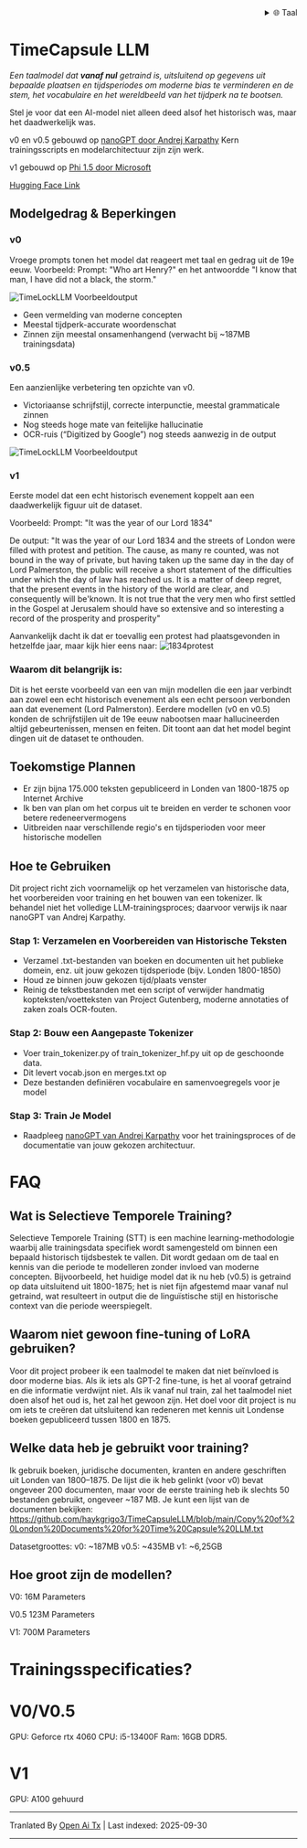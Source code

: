 
<div align="right">
  <details>
    <summary >🌐 Taal</summary>
    <div>
      <div align="center">
        <a href="https://openaitx.github.io/view.html?user=haykgrigo3&project=TimeCapsuleLLM&lang=en">Engels</a>
        | <a href="https://openaitx.github.io/view.html?user=haykgrigo3&project=TimeCapsuleLLM&lang=zh-CN">简体中文</a>
        | <a href="#" title="Coming soon">繁體中文 (binnenkort beschikbaar)</a> |
        | <a href="https://openaitx.github.io/view.html?user=haykgrigo3&project=TimeCapsuleLLM&lang=ja">Japans</a>
        | <a href="https://openaitx.github.io/view.html?user=haykgrigo3&project=TimeCapsuleLLM&lang=ko">Koreaans</a>
        | <a href="#" title="Coming soon">Hindi (binnenkort beschikbaar)</a> |
        | <a href="#" title="Coming soon">Thais (binnenkort beschikbaar)</a> |
        | <a href="#" title="Coming soon">Frans (binnenkort beschikbaar)</a>
        | <a href="#" title="Coming soon">Duits (binnenkort beschikbaar)</a>
        | <a href="#" title="Coming soon">Spaans (binnenkort beschikbaar)</a>
        | <a href="#" title="Coming soon">Italiaans (binnenkort beschikbaar)</a>
        | <a href="#" title="Coming soon">Russisch (binnenkort beschikbaar)</a>
        | <a href="#" title="Coming soon">Portugees (binnenkort beschikbaar)</a>
        | <a href="#" title="Coming soon">Nederlands (binnenkort beschikbaar)</a>
        | <a href="#" title="Coming soon">Pools (binnenkort beschikbaar)</a>
        | <a href="#" title="Coming soon">Arabisch (binnenkort beschikbaar)</a>
        | <a href="#" title="Coming soon">Perzisch (binnenkort beschikbaar)</a>
        | <a href="#" title="Coming soon">Turks (binnenkort beschikbaar)</a>
        | <a href="#" title="Coming soon">Vietnamees (binnenkort beschikbaar)</a>
        | <a href="#" title="Coming soon">Bahasa Indonesia (binnenkort beschikbaar)</a>

      </div>
    </div>
  </details>
</div>

# TimeCapsule LLM

*Een taalmodel dat **vanaf nul** getraind is, uitsluitend op gegevens uit bepaalde plaatsen en tijdsperiodes om moderne bias te verminderen en de stem, het vocabulaire en het wereldbeeld van het tijdperk na te bootsen.*

Stel je voor dat een AI-model niet alleen deed alsof het historisch was, maar het daadwerkelijk was.

v0 en v0.5 gebouwd op [nanoGPT door Andrej Karpathy](https://github.com/karpathy/nanoGPT) Kern trainingsscripts en modelarchitectuur zijn zijn werk. 

v1 gebouwd op [Phi 1.5 door Microsoft](https://huggingface.co/microsoft/phi-1_5)

[Hugging Face Link](https://huggingface.co/haykgrigorian/TimeCapsuleLLM)

##  Modelgedrag & Beperkingen

### **v0**  

Vroege prompts tonen het model dat reageert met taal en gedrag uit de 19e eeuw. 
Voorbeeld: Prompt: "Who art Henry?" en het antwoordde "I know that man, I have did not a black, the storm." 

![TimeLockLLM Voorbeeldoutput](https://github.com/haykgrigo3/TimeCapsuleLLM/blob/main/london_1800_1850_v0/timelockllm_sample_output.png?raw=true)

- Geen vermelding van moderne concepten  
- Meestal tijdperk-accurate woordenschat  
- Zinnen zijn meestal onsamenhangend (verwacht bij ~187MB trainingsdata)

### **v0.5** 

Een aanzienlijke verbetering ten opzichte van v0.  
- Victoriaanse schrijfstijl, correcte interpunctie, meestal grammaticale zinnen  
- Nog steeds hoge mate van feitelijke hallucinatie  
- OCR-ruis (“Digitized by Google”) nog steeds aanwezig in de output

![TimeLockLLM Voorbeeldoutput](https://github.com/haykgrigo3/TimeCapsuleLLM/blob/main/london_1800_1875_v0.5/fellowcitizens.png?raw=true)

### **v1**

Eerste model dat een echt historisch evenement koppelt aan een daadwerkelijk figuur uit de dataset.

Voorbeeld: Prompt: "It was the year of our Lord 1834" 

De output: "It was the year of our Lord 1834 and the streets of London were filled with protest and petition. The cause, as many re counted, was not bound in the way of private, but having taken up the same day in the day of Lord Palmerston, the public will receive a short statement of the difficulties under which the day of law has reached us. It is a matter of deep regret, that the present events in the history of the world are clear, and consequently will be'known. It is not true that the very men who first settled in the Gospel at Jerusalem should have so extensive and so interesting a record of the prosperity and prosperity" 

Aanvankelijk dacht ik dat er toevallig een protest had plaatsgevonden in hetzelfde jaar, maar kijk hier eens naar: ![1834protest](https://raw.githubusercontent.com/haykgrigo3/TimeCapsuleLLM/main/1834protest.png)

### Waarom dit belangrijk is:

Dit is het eerste voorbeeld van een van mijn modellen die een jaar verbindt aan zowel een echt historisch evenement als een echt persoon verbonden aan dat evenement (Lord Palmerston). Eerdere modellen (v0 en v0.5) konden de schrijfstijlen uit de 19e eeuw nabootsen maar hallucineerden altijd gebeurtenissen, mensen en feiten. Dit toont aan dat het model begint dingen uit de dataset te onthouden.


## Toekomstige Plannen 

- Er zijn bijna 175.000 teksten gepubliceerd in Londen van 1800-1875 op Internet Archive 
- Ik ben van plan om het corpus uit te breiden en verder te schonen voor betere redeneervermogens
- Uitbreiden naar verschillende regio's en tijdsperioden voor meer historische modellen


## Hoe te Gebruiken

Dit project richt zich voornamelijk op het verzamelen van historische data, het voorbereiden voor training en het bouwen van een tokenizer. Ik behandel niet het volledige LLM-trainingsproces; daarvoor verwijs ik naar nanoGPT van Andrej Karpathy.

### Stap 1: Verzamelen en Voorbereiden van Historische Teksten 

- Verzamel .txt-bestanden van boeken en documenten uit het publieke domein, enz. uit jouw gekozen tijdsperiode (bijv. Londen 1800-1850) 
- Houd ze binnen jouw gekozen tijd/plaats venster  
- Reinig de tekstbestanden met een script of verwijder handmatig kopteksten/voetteksten van Project Gutenberg, moderne annotaties of zaken zoals OCR-fouten.

### Stap 2: Bouw een Aangepaste Tokenizer

- Voer train_tokenizer.py of train_tokenizer_hf.py uit op de geschoonde data.
- Dit levert vocab.json en merges.txt op
- Deze bestanden definiëren vocabulaire en samenvoegregels voor je model

### Stap 3: Train Je Model 

- Raadpleeg [nanoGPT van Andrej Karpathy](https://github.com/karpathy/nanoGPT) voor het trainingsproces of de documentatie van jouw gekozen architectuur.

# FAQ

## Wat is Selectieve Temporele Training?

Selectieve Temporele Training (STT) is een machine learning-methodologie waarbij alle trainingsdata specifiek wordt samengesteld om binnen een bepaald historisch tijdsbestek te vallen. Dit wordt gedaan om de taal en kennis van die periode te modelleren zonder invloed van moderne concepten. Bijvoorbeeld, het huidige model dat ik nu heb (v0.5) is getraind op data uitsluitend uit 1800-1875; het is niet fijn afgestemd maar vanaf nul getraind, wat resulteert in output die de linguïstische stijl en historische context van die periode weerspiegelt.

## Waarom niet gewoon fine-tuning of LoRA gebruiken?

Voor dit project probeer ik een taalmodel te maken dat niet beïnvloed is door moderne bias. Als ik iets als GPT-2 fine-tune, is het al vooraf getraind en die informatie verdwijnt niet. Als ik vanaf nul train, zal het taalmodel niet doen alsof het oud is, het zal het gewoon zijn. Het doel voor dit project is nu om iets te creëren dat uitsluitend kan redeneren met kennis uit Londense boeken gepubliceerd tussen 1800 en 1875.

## Welke data heb je gebruikt voor training?

Ik gebruik boeken, juridische documenten, kranten en andere geschriften uit Londen van 1800–1875. De lijst die ik heb gelinkt (voor v0) bevat ongeveer 200 documenten, maar voor de eerste training heb ik slechts 50 bestanden gebruikt, ongeveer ~187 MB. Je kunt een lijst van de documenten bekijken:
https://github.com/haykgrigo3/TimeCapsuleLLM/blob/main/Copy%20of%20London%20Documents%20for%20Time%20Capsule%20LLM.txt

Datasetgroottes:
v0: ~187MB
v0.5: ~435MB 
v1: ~6,25GB 

## Hoe groot zijn de modellen?

V0: 16M Parameters

V0.5 123M Parameters

V1: 700M Parameters

# Trainingsspecificaties?

# V0/V0.5
GPU: Geforce rtx 4060
CPU: i5-13400F 
Ram: 16GB DDR5.

# V1
GPU: A100 gehuurd















---

Tranlated By [Open Ai Tx](https://github.com/OpenAiTx/OpenAiTx) | Last indexed: 2025-09-30

---